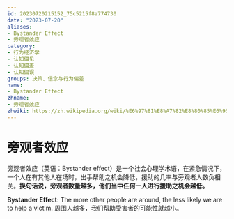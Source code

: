 ```yaml
---
id: 20230720215152_75c5215f8a774730
date: "2023-07-20"
aliases:
- Bystander Effect
- 旁观者效应
category:
- 行为经济学
- 认知偏见
- 认知偏差
- 认知偏误
groups: 决策、信念与行为偏差
name:
- Bystander Effect
zhname:
- 旁观者效应
zhwiki: https://zh.wikipedia.org/wiki/%E6%97%81%E8%A7%82%E8%80%85%E6%95%88%E5%BA%94
---
```


# 旁观者效应

旁观者效应（英语：Bystander effect）是一个社会心理学术语，在紧急情况下，一个人在有其他人在场时，出手帮助之机会降低，援助的几率与旁观者人数负相关。**换句话说，旁观者数量越多，他们当中任何一人进行援助之机会越低。**

**Bystander Effect**: The more other people are around, the less likely we are to help a victim.
周围人越多，我们帮助受害者的可能性就越小。
